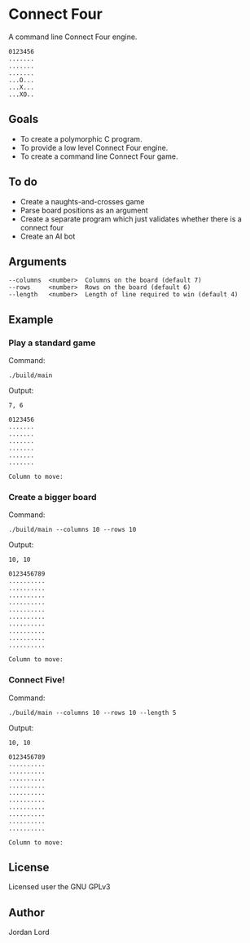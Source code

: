# Connect Four

A command line Connect Four engine.

```
0123456
.......
.......
.......
...O...
...X...
...XO..
```

## Goals

- To create a polymorphic C program.
- To provide a low level Connect Four engine.
- To create a command line Connect Four game.

## To do

- Create a naughts-and-crosses game
- Parse board positions as an argument
- Create a separate program which just validates whether there is a connect four
- Create an AI bot

## Arguments

```
--columns  <number>  Columns on the board (default 7)
--rows     <number>  Rows on the board (default 6)
--length   <number>  Length of line required to win (default 4)
```

## Example

### Play a standard game

Command:

`./build/main`

Output:

```
7, 6

0123456
.......
.......
.......
.......
.......
.......

Column to move: 
```

### Create a bigger board

Command:

`./build/main --columns 10 --rows 10`

Output:

```
10, 10

0123456789
..........
..........
..........
..........
..........
..........
..........
..........
..........
..........

Column to move: 
```

### Connect Five!

Command:

`./build/main --columns 10 --rows 10 --length 5`

Output:

```
10, 10

0123456789
..........
..........
..........
..........
..........
..........
..........
..........
..........
..........

Column to move: 
```

## License

Licensed user the GNU GPLv3

## Author

Jordan Lord
